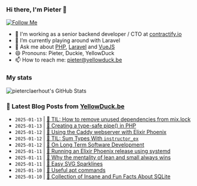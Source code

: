 ### Hi there, I'm Pieter 👋  
[![Follow Me](https://img.shields.io/github/followers/pieterclaerhout?label=Follow&style=social)](https://github.com/pieterclaerhout)

- 🏢 I'm working as a senior backend developer / CTO at [contractify.io](https://contractify.io)
- 🌱 I’m currently playing around with Laravel
- 💬 Ask me about [PHP](https://php.net), [Laravel](http://laravel.com) and [VueJS](https://vuejs.org)
- 😄 Pronouns: Pieter, Duckie, YellowDuck
- 📫 How to reach me: pieter@yellowduck.be

### My stats

![pieterclaerhout's GitHub Stats](https://github-readme-stats.vercel.app/api?username=pieterclaerhout&show_icons=true&count_private=true&line_height=40)

### 📩 Latest Blog Posts from [YellowDuck.be](https://www.yellowduck.be/)
<!-- BLOG-POST-LIST:START -->
- `2025-01-13` | [🔗 TIL: How to remove unused dependencies from mix.lock](https://www.yellowduck.be/posts/til-how-to-remove-unused-dependencies-from-mix-lock)  
- `2025-01-13` | [🔗 Creating a type-safe pipe&lpar;&rpar; in PHP](https://www.yellowduck.be/posts/creating-a-type-safe-pipe-in-php)  
- `2025-01-12` | [🐥 Using the Caddy webserver with Elixir Phoenix](https://www.yellowduck.be/posts/using-the-caddy-webserver-with-elixir-phoenix)  
- `2025-01-12` | [🔗 TIL: Sum Types With `instructor_ex`](https://www.yellowduck.be/posts/til-sum-types-with-instructor-ex)  
- `2025-01-12` | [🔗 On Long Term Software Development](https://www.yellowduck.be/posts/on-long-term-software-development)  
- `2025-01-11` | [🐥 Running an Elixir Phoenix release using systemd](https://www.yellowduck.be/posts/running-an-elixir-phoenix-release-using-systemd)  
- `2025-01-11` | [🔗 Why the mentality of lean and small always wins](https://www.yellowduck.be/posts/why-the-mentality-of-lean-and-small-always-wins)  
- `2025-01-11` | [🔗 Easy SVG Sparklines](https://www.yellowduck.be/posts/easy-svg-sparklines)  
- `2025-01-10` | [🐥 Useful apt commands](https://www.yellowduck.be/posts/useful-apt-commands)  
- `2025-01-10` | [🔗 Collection of Insane and Fun Facts About SQLite](https://www.yellowduck.be/posts/collection-of-insane-and-fun-facts-about-sqlite)  

<!-- BLOG-POST-LIST:END -->
